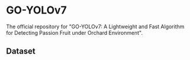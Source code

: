 # GO-YOLOv7
The official repository for "GO-YOLOv7: A Lightweight and Fast Algorithm for Detecting Passion Fruit under Orchard Environment".

## Dataset



